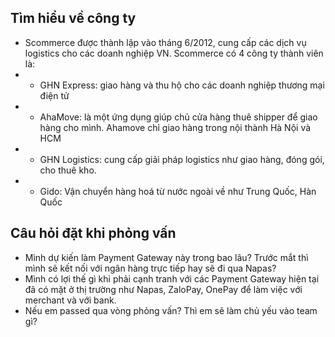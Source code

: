 ## Tìm hiểu về công ty
* Scommerce được thành lập vào tháng 6/2012, cung cấp các dịch vụ logistics cho các doanh nghiệp VN. Scommerce có 4 công ty thành viên là:
* * GHN Express: giao hàng và thu hộ cho các doanh nghiệp thương mại điện tử
* * AhaMove: là một ứng dụng giúp chủ cửa hàng thuê shipper để giao hàng cho mình. Ahamove chỉ giao hàng trong nội thành Hà Nội và HCM
* * GHN Logistics: cung cấp giải pháp logistics như giao hàng, đóng gói, cho thuê kho.
* * Gido: Vận chuyển hàng hoá từ nước ngoài về như Trung Quốc, Hàn Quốc

## Câu hỏi đặt khi phỏng vấn
* Mình dự kiến làm Payment Gateway này trong bao lâu? Trước mắt thì mình sẽ kết nối với ngân hàng trực tiếp hay sẽ đi qua Napas? 
* Mình có lợi thế gì khi phải cạnh tranh với các Payment Gateway hiện tại đã có mặt ở thị trường như Napas, ZaloPay, OnePay để làm việc với merchant và với bank.
* Nếu em passed qua vòng phỏng vấn? Thì em sẽ làm chủ yếu vào team gì?